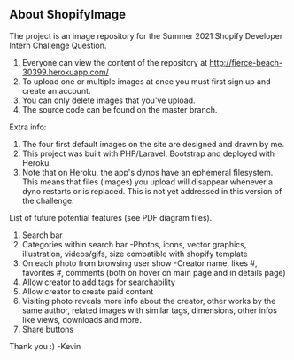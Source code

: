 ## About ShopifyImage

The project is an image repository for the Summer 2021 Shopify Developer Intern Challenge Question. 

1. Everyone can view the content of the repository at http://fierce-beach-30399.herokuapp.com/
2. To upload one or multiple images at once you must first sign up and create an account.
3. You can only delete images that you've upload.
4. The source code can be found on the master branch.

Extra info: 
1. The four first default images on the site are designed and drawn by me.
2. This project was built with PHP/Laravel, Bootstrap and deployed with Heroku. 
3. Note that on Heroku, the app's dynos have an ephemeral filesystem. This means that files (images) you upload will disappear whenever a dyno restarts or is replaced. This is not yet addressed in this version of the challenge.

List of future potential features (see PDF diagram files). 
1. Search bar
2. Categories within search bar
        -Photos, icons, vector graphics, illustration, videos/gifs, size compatible with shopify template
3. On each photo from browsing user show
        -Creator name, likes #, favorites #, comments (both on hover on main page and in details page)
4. Allow creator to add tags for searchability 
5. Allow creator to create paid content
6. Visiting photo reveals more info about the creator, other works by the same author, related images with similar tags, dimensions, other infos like views, downloads and more.
7. Share buttons

Thank you :)
-Kevin
